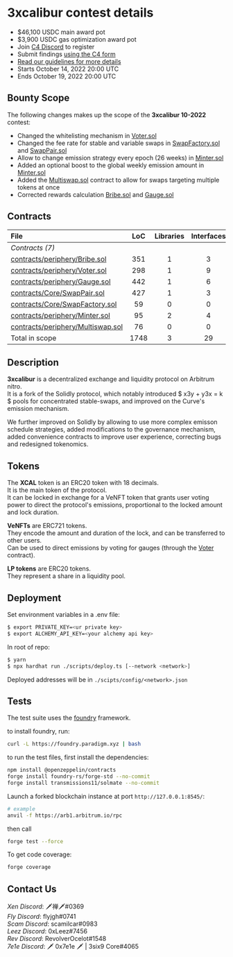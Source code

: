# 3xcalibur contest details

- $46,100 USDC main award pot
- $3,900 USDC gas optimization award pot
- Join [C4 Discord](https://discord.gg/code4rena) to register
- Submit findings [using the C4 form](https://code4rena.com/contests/2022-10-3xcalibur-contest/submit)
- [Read our guidelines for more details](https://docs.code4rena.com/roles/wardens)
- Starts October 14, 2022 20:00 UTC
- Ends October 19, 2022 20:00 UTC

## Bounty Scope

The following changes makes up the scope of the **3xcalibur 10-2022** contest:

- Changed the whitelisting mechanism in [Voter.sol](contracts/periphery/Voter.sol)
- Changed the fee rate for stable and variable swaps in [SwapFactory.sol](contracts/Core/SwapFactory.sol) and [SwapPair.sol](contracts/Core/SwapPair.sol)
- Allow to change emission strategy every epoch (26 weeks) in [Minter.sol](contracts/periphery/Minter.sol)
- Added an optional boost to the global weekly emission amount in [Minter.sol](contracts/periphery/Minter.sol)
- Added the [Multiswap.sol](contracts/periphery/Multiswap.sol) contract to allow for swaps targeting multiple tokens at once
- Corrected rewards calculation [Bribe.sol](contracts/periphery/Bribe.sol) and [Gauge.sol](contracts/periphery/Gauge.sol)

## Contracts

|File|LoC|Libraries|Interfaces|
|:-|:-:|:-:|:-:|
|_Contracts (7)_|
|[contracts/periphery/Bribe.sol](contracts/periphery/Bribe.sol)|351|1|3|-|
|[contracts/periphery/Voter.sol](contracts/periphery/Voter.sol)|298|1|9
|[contracts/periphery/Gauge.sol](contracts/periphery/Gauge.sol)|442|1|6|
|[contracts/Core/SwapPair.sol](contracts/Core/SwapPair.sol)|427|1|3|
|[contracts/Core/SwapFactory.sol](contracts/Core/SwapFactory.sol)|59|0|0|
|[contracts/periphery/Minter.sol](contracts/periphery/Minter.sol)|95|2|4|
|[contracts/periphery/Multiswap.sol](contracts/periphery/Multiswap.sol)|76|0|0|
|Total in scope|1748|3|29|

## Description

**3xcalibur** is a decentralized exchange and liquidity protocol on Arbitrum nitro.  
It is a fork of the Solidly protocol, which notably introduced $ x3y + y3x = k $ pools for concentrated stable-swaps, and improved on the Curve's emission mechanism.  
  
We further improved on Solidly by allowing to use more complex emisson schedule strategies, added modifications to the governance mechanism, added convenience contracts to improve user experience, correcting bugs and redesigned tokenomics.  

## Tokens

The **XCAL** token is an ERC20 token with 18 decimals.  
It is the main token of the protocol.  
It can be locked in exchange for a VeNFT token that grants user voting power to direct the protocol's emissions, proportional to the locked amount and lock duration.

**VeNFTs** are ERC721 tokens.  
They encode the amount and duration of the lock, and can be transferred to other users.  
Can be used to direct emissions by voting for gauges (through the [Voter](contracts/periphery/Voter.sol) contract).  

**LP tokens** are ERC20 tokens.  
They represent a share in a liquidity pool.

## Deployment

Set environment variables in a .env file:

```bash
$ export PRIVATE_KEY=<ur private key>
$ export ALCHEMY_API_KEY=<your alchemy api key>
```

In root of repo:

```bash
$ yarn
$ npx hardhat run ./scripts/deploy.ts [--network <network>]
```

Deployed addresses will be in `./scipts/config/<network>.json`

## Tests

The test suite uses the [foundry](https://book.getfoundry.sh/) framework.  

to install foundry, run:

```bash
curl -L https://foundry.paradigm.xyz | bash
```

to run the test files, first install the dependencies:

```bash
npm install @openzeppelin/contracts
forge install foundry-rs/forge-std --no-commit
forge install transmissions11/solmate --no-commit
```

Launch a forked blockchain instance at port `http://127.0.0.1:8545/`:

```bash
# example
anvil -f https://arb1.arbitrum.io/rpc
```

then call

```bash
forge test --force
```

To get code coverage:

```bash
forge coverage
```

## Contact Us

*Xen Discord*: 🗡禅🗡#0369  
*Fly Discord*: flyjgh#0741  
*Scam Discord*: scamilcar#0983  
*Leez Discord*: 0xLeez#7456  
*Rev Discord*: RevolverOcelot#1548  
*7e1e Discord*: 🗡 0x7e1e 🗡 | 3six9 Core#4065  
